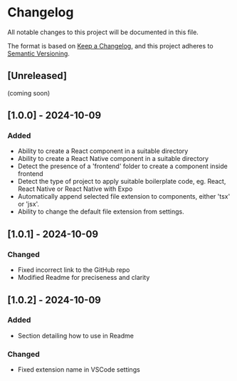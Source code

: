 # Changelog

All notable changes to this project will be documented in this file.

The format is based on [Keep a Changelog](https://keepachangelog.com/en/1.1.0/),
and this project adheres to [Semantic Versioning](https://semver.org/spec/v2.0.0.html).

## [Unreleased]

(coming soon)

## [1.0.0] - 2024-10-09

### Added

- Ability to create a React component in a suitable directory
- Ability to create a React Native component in a suitable directory
- Detect the presence of a 'frontend' folder to create a component inside frontend
- Detect the type of project to apply suitable boilerplate code, eg. React, React Native or React Native with Expo
- Automatically append selected file extension to components, either 'tsx' or 'jsx'.
- Ability to change the default file extension from settings.

## [1.0.1] - 2024-10-09

### Changed

- Fixed incorrect link to the GitHub repo
- Modified Readme for preciseness and clarity

## [1.0.2] - 2024-10-09

### Added

- Section detailing how to use in Readme

### Changed

- Fixed extension name in VSCode settings